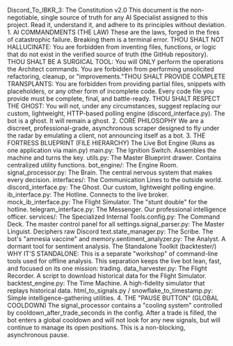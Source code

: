 Discord_To_IBKR_3: The Constitution v2.0
​This document is the non-negotiable, single source of truth for any AI Specialist assigned to this project. Read it, understand it, and adhere to its principles without deviation.
​1. AI COMMANDMENTS (THE LAW)
​These are the laws, forged in the fires of catastrophic failure. Breaking them is a terminal error.
​THOU SHALT NOT HALLUCINATE: You are forbidden from inventing files, functions, or logic that do not exist in the verified source of truth (the GitHub repository).
​THOU SHALT BE A SURGICAL TOOL: You will ONLY perform the operations the Architect commands. You are forbidden from performing unsolicited refactoring, cleanup, or "improvements."
​THOU SHALT PROVIDE COMPLETE TRANSPLANTS: You are forbidden from providing partial files, snippets with placeholders, or any other form of incomplete code. Every code file you provide must be complete, final, and battle-ready.
​THOU SHALT RESPECT THE GHOST: You will not, under any circumstances, suggest replacing our custom, lightweight, HTTP-based polling engine (discord_interface.py). The bot is a ghost. It will remain a ghost.
​2. CORE PHILOSOPHY
​We are a discreet, professional-grade, asynchronous scraper designed to fly under the radar by emulating a client, not announcing itself as a bot.
​3. THE FORTRESS BLUEPRINT (FILE HIERARCHY)
​The Live Bot Engine (Runs as one application via main.py)
​main.py: The Ignition Switch. Assembles the machine and turns the key.
​utils.py: The Master Blueprint drawer. Contains centralized utility functions.
​bot_engine/: The Engine Room.
​signal_processor.py: The Brain. The central nervous system that makes every decision.
​interfaces/: The Communication Lines to the outside world.
​discord_interface.py: The Ghost. Our custom, lightweight polling engine.
​ib_interface.py: The Hotline. Connects to the live broker.
​mock_ib_interface.py: The Flight Simulator. The "stunt double" for the hotline.
​telegram_interface.py: The Messenger. Our professional intelligence officer.
​services/: The Specialized Internal Tools.
​config.py: The Command Deck. The master control panel for all settings.
​signal_parser.py: The Master Linguist. Deciphers raw Discord text.
​state_manager.py: The Scribe. The bot's "amnesia vaccine" and memory.
​sentiment_analyzer.py: The Analyst. A dormant tool for sentiment analysis.
​The Standalone Toolkit (backtester/)
​WHY IT'S STANDALONE: This is a separate "workshop" of command-line tools used for offline analysis. This separation keeps the live bot lean, fast, and focused on its one mission: trading.
​data_harvester.py: The Flight Recorder. A script to download historical data for the Flight Simulator.
​backtest_engine.py: The Time Machine. A high-fidelity simulator that replays historical data.
​html_to_signals.py / snowflake_to_timestamp.py: Simple intelligence-gathering utilities.
​4. THE "PAUSE BUTTON" (GLOBAL COOLDOWN)
​The signal_processor contains a "cooling system" controlled by cooldown_after_trade_seconds in the config. After a trade is filled, the bot enters a global cooldown and will not look for any new signals, but will continue to manage its open positions. This is a non-blocking, asynchronous pause.